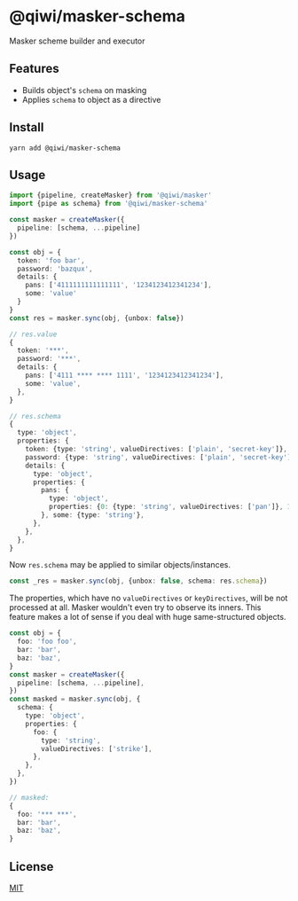 # @qiwi/masker-schema
Masker scheme builder and executor

## Features
* Builds object's `schema` on masking 
* Applies `schema` to object as a directive

## Install
```shell script
yarn add @qiwi/masker-schema
```

## Usage
```typescript
import {pipeline, createMasker} from '@qiwi/masker'
import {pipe as schema} from '@qiwi/masker-schema'

const masker = createMasker({
  pipeline: [schema, ...pipeline]
})

const obj = {
  token: 'foo bar',
  password: 'bazqux',
  details: {
    pans: ['4111111111111111', '1234123412341234'],
    some: 'value'
  }
}
const res = masker.sync(obj, {unbox: false})

// res.value
{
  token: '***',
  password: '***',
  details: {
    pans: ['4111 **** **** 1111', '1234123412341234'],
    some: 'value',
  },
}

// res.schema
{
  type: 'object',
  properties: {
    token: {type: 'string', valueDirectives: ['plain', 'secret-key']},
    password: {type: 'string', valueDirectives: ['plain', 'secret-key']},
    details: {
      type: 'object',
      properties: {
        pans: {
          type: 'object',
          properties: {0: {type: 'string', valueDirectives: ['pan']}, 1: {type: 'string'}},
        }, some: {type: 'string'},
      },
    },
  },
}
```

Now `res.schema` may be applied to similar objects/instances.
```ts
const _res = masker.sync(obj, {unbox: false, schema: res.schema})
```

The properties, which have no `valueDirectives` or `keyDirectives`, will be not processed at all. 
Masker wouldn't even try to observe its inners. This feature makes a lot of sense if you deal with huge same-structured objects.
```ts
const obj = {
  foo: 'foo foo',
  bar: 'bar',
  baz: 'baz',
}
const masker = createMasker({
  pipeline: [schema, ...pipeline],
})
const masked = masker.sync(obj, {
  schema: {
    type: 'object',
    properties: {
      foo: {
        type: 'string',
        valueDirectives: ['strike'],
      },
    },
  },
})

// masked:
{
  foo: '*** ***',
  bar: 'bar',
  baz: 'baz',
}
```

## License
[MIT](https://github.com/qiwi/masker/blob/master/LICENSE)
